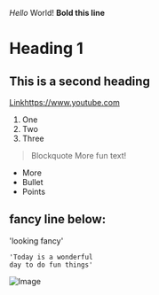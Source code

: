 *Hello*  World!
**Bold this line**

# Heading 1
## This is a second heading


[Link](http://a.com)https://www.youtube.com

1. One
2. Two
3. Three

> Blockquote More fun text!

* More
* Bullet
* Points

fancy line below:
--- 
'looking fancy' 
``` code block
'Today is a wonderful
day to do fun things'
```

![Image](http://url/a.png)
